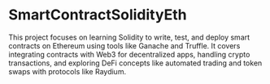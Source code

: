 # SmartContractSolidityEth
This project focuses on learning Solidity to write, test, and deploy smart contracts on Ethereum using tools like Ganache and Truffle. It covers integrating contracts with Web3 for decentralized apps, handling crypto transactions, and exploring DeFi concepts like automated trading and token swaps with protocols like Raydium.
